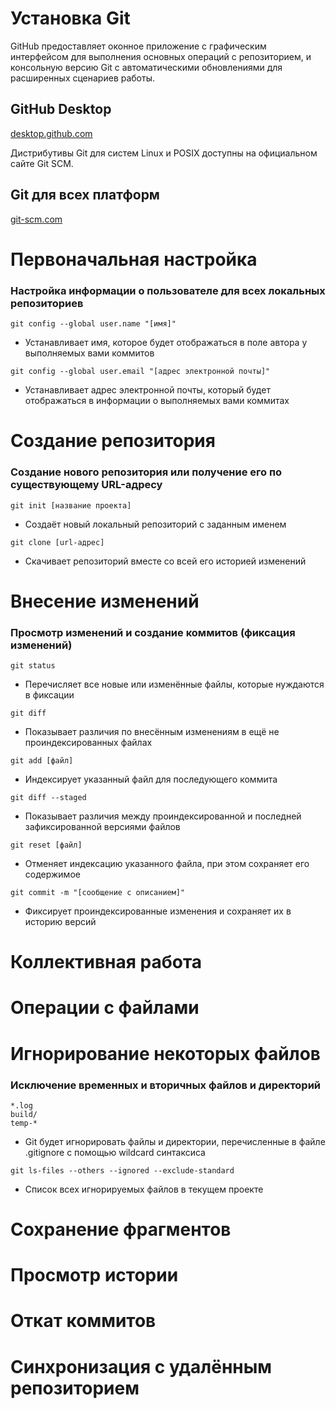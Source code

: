 # Установка Git

GitHub предоставляет оконное приложение с графическим интерфейсом для выполнения основных операций с репозиторием, и консольную версию Git с автоматическими обновлениями для расширенных сценариев работы.

## GitHub Desktop
[desktop.github.com](https://desktop.github.com/)

Дистрибутивы Git для систем Linux и POSIX доступны на официальном сайте Git SCM.
## Git для всех платформ
[git-scm.com](https://git-scm.com.com/)

# Первоначальная настройка
###  Настройка информации о пользователе для всех локальных репозиториев

```
git config --global user.name "[имя]"
```
* Устанавливает имя, которое будет отображаться в поле автора у выполняемых вами коммитов

```
git config --global user.email "[адрес электронной почты]"
```
* Устанавливает адрес электронной почты, который будет отображаться в информации о выполняемых вами коммитах

# Создание репозитория
### Создание нового репозитория или получение его по существующему URL-адресу

```
git init [название проекта]
```
* Создаёт новый локальный репозиторий с заданным именем

```
git clone [url-адрес]
```
* Скачивает репозиторий вместе со всей его историей изменений

# Внесение изменений
### Просмотр изменений и создание коммитов (фиксация изменений)

```
git status
```
* Перечисляет все новые или изменённые файлы, которые нуждаются в фиксации

```
git diff
```
* Показывает различия по внесённым изменениям в ещё не проиндексированных файлах

```
git add [файл]
```
* Индексирует указанный файл для последующего коммита

```
git diff --staged
```
* Показывает различия между проиндексированной и последней зафиксированной версиями файлов

```
git reset [файл]
```
* Отменяет индексацию указанного файла, при этом сохраняет его содержимое

```
git commit -m "[сообщение с описанием]"
```
* Фиксирует проиндексированные изменения и сохраняет их в историю версий

# Коллективная работа

# Операции с файлами

# Игнорирование некоторых файлов
### Исключение временных и вторичных файлов и директорий

```
*.log
build/
temp-*
```
* Git будет игнорировать файлы и директории, перечисленные в файле .gitignore с помощью wildcard синтаксиса

```
git ls-files --others --ignored --exclude-standard
```
* Список всех игнорируемых файлов в текущем проекте

# Сохранение фрагментов

# Просмотр истории

# Откат коммитов

# Синхронизация с удалённым репозиторием

